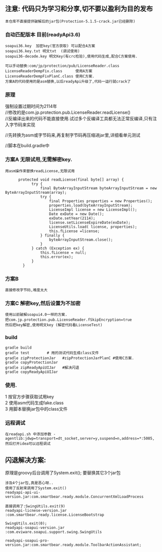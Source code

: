 ##  注意: 代码只为学习和分享,切不要以盈利为目的发布
    本仓库不直接提供破解后的jar包(Protection-5.1.5-crack.jar已经删除)

### 自动匹配版本 目前(readyApi3.6)
    soapui36.key  加密key(官方获取) 可以配合A方案
    soapui36.key.txt 明文txt  (调试使用)
    soapui36-decode.key 明文Key(有crc检验),使用代码生成,配合C方案使用.

    可以手动替换:com/jp/protection/pub/LicenseReader.class
    LicenseReaderDempFix.class      使用A方案
    LicenseReaderDempFixPlanC.class 使用C方案.
    方案A的代码使用的是asm替换,以后readyApi升级了,代码一运行就crack了

### 原理
  强制设置过期时间为2114年  
  //修改的是com.jp.protection.pub.LicenseReader.readLicense()  
  //反编译出来的代码不能直接使用.试过多个反编译工具都无法正常反编译,只有注入字节码来实现  

  //先转换为asm或字节码来,再复制字节码再压缩进jar里,详细看单元测试

  //脚本在build.gradle中

### 方案A 无限试用,无需解密key.
    用asm操作来替换readLicense,无限试用
``` 
      protected void readLicense(final byte[] array) {
            try {
                final ByteArrayInputStream byteArrayInputStream = new ByteArrayInputStream(array);
                try {
                    final Properties properties = new Properties();
                    properties.load(byteArrayInputStream);
                    LicenseImpl license = new LicenseImpl();
                    Date exDate = new Date();
                    exDate.setYear(2114);
                    license.setLicenseExpireDate(exDate);
                    LicenseUtils.load( license, properties);
                    this.fLicense =license;
                } finally {
                    byteArrayInputStream.close();
                }
            } catch (Exception ex) {
                this.fLicense = null;
                this.error(ex);
            }
        }
```

### 方案B 
    直接修改字节码,难度太大

### 方案C 解密key,然后设置为不加密
    使用以前破解soapui4.0一样的方案.  
    把com.jp.protection.pub.LicenseReader.fSkipEncryption=true
    然后把key解密,使用明文key (解密代码看LicenseTest)

### build
    gradle build
    gradle test        # 用的测试代码生成class文件
    gradle zipProtectionJar   #zipProtectionJarPlanC #使用C方案.
    gradle copyProtectionJar
    gradle zipReadyApiUIJar   #解决闪退
    gradle copyReadyApiUIJar


### 使用.
  1 按官方步骤获取试用key  
  2 使用asm代码生成fake.class  
  3 用脚本替换jar包中的class文件
  
### 远程调试
    在readapi.sh 中添加参数 -agentlib:jdwp=transport=dt_socket,server=y,suspend=n,address=*:5005,  
    然后打开idea可以远程调试

## 闪退解决方案:
原理是groovy后台调用了System.exit();
要替换其它3个jar包

    涉及4个jar包,真是恶心呀..
    使用了反射来调用了System.exit()
    readyapi-api-ui-version.jar:com.smartbear.ready.module.ConcurrentXmlLoadProcess

    直接调用了:SwingUtils.exit(9)
    readyapi-licnese-version.jar :com.smartbear.ready.license.LicenseBootstrap

    SwingUtils.exit(0);
    readyapi-soapui-version.jar  :com.eviware.soapui.support.swing.SwingUtils

    readyapi-soapui-pro-version.jar:com.smartbear.ready.module.ToolbarActionAssistant;

    